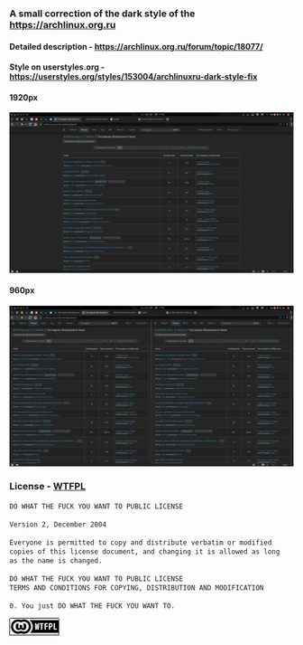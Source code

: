 ### A small correction of the dark style of the https://archlinux.org.ru

#### Detailed description - https://archlinux.org.ru/forum/topic/18077/
#### Style on userstyles.org - https://userstyles.org/styles/153004/archlinuxru-dark-style-fix

#### 1920px
![](/screenshots/1920.png?raw=true)

#### 960px
![](/screenshots/960.png?raw=true)

### License - [WTFPL](http://www.wtfpl.net/ "WTFPL") 

```
DO WHAT THE FUCK YOU WANT TO PUBLIC LICENSE 

Version 2, December 2004

Everyone is permitted to copy and distribute verbatim or modified
copies of this license document, and changing it is allowed as long
as the name is changed.

DO WHAT THE FUCK YOU WANT TO PUBLIC LICENSE
TERMS AND CONDITIONS FOR COPYING, DISTRIBUTION AND MODIFICATION

0. You just DO WHAT THE FUCK YOU WANT TO.

```
[![WTFPL](/screenshots/wtfpl-badge-1.png?raw=true)](http://www.wtfpl.net "WTFPL")

